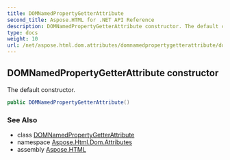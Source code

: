 ```yaml
---
title: DOMNamedPropertyGetterAttribute
second_title: Aspose.HTML for .NET API Reference
description: DOMNamedPropertyGetterAttribute constructor. The default constructor
type: docs
weight: 10
url: /net/aspose.html.dom.attributes/domnamedpropertygetterattribute/domnamedpropertygetterattribute/
---
```

## DOMNamedPropertyGetterAttribute constructor

The default constructor.

```csharp
public DOMNamedPropertyGetterAttribute()
```

### See Also

* class [DOMNamedPropertyGetterAttribute](../)
* namespace [Aspose.Html.Dom.Attributes](../../domnamedpropertygetterattribute/)
* assembly [Aspose.HTML](../../../)
